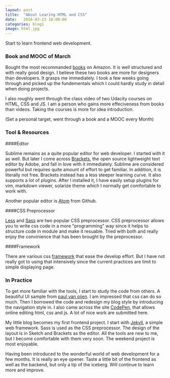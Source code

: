 ```yaml
---
layout: post
title:  "About Learing HTML and CSS"
date:   2016-03-23 18:00:00
categories: blog1
image: html.jpg
---
```


Start to learn frontend web development. 

### Book and MOOC of March

Bought the most recommanded [books](http://www.amazon.com/HTML-CSS-Design-Build-Websites/dp/1118008189) on Amazon. It is well structured and with really good design. I believe these two books are more for designers than developers. It grasps me immediately. I took a few weeks going through and picked up the fundementals which I could hardly study in detail when doing projects. 

I also roughly went through the class video of two Udacity courses on HTML, CSS and JS. I am a person who gains more effeciveness from books than videos. Taking the courses is more for idea introduction.

(Set a personal target, went through a book and a MOOC every Month)

### Tool & Resources

####Editor

Sublime remains as a quite popular editor for web developer. I started with it as well. But later I come across [Brackets](http://brackets.io/), the open source lightweight text editor by Adobe, and fall in love with it immediately. Sublime are considered powerful but requires quite amount of effort to get familiar. In addition, it is literally not free. Brackets instead has a less steeper learning curve. It also supports a lot of plugins. After I installed it, I have easily setup plugins for vim, markdown viewer, solarize theme which I normally get comfortable to work with. 

Another popular editor is [Atom](https://atom.io/) from Github.

####CSS Preprocessor

[Less](http://lesscss.org/) and [Sass](http://sass-lang.com/) are two popular CSS preprocessor. CSS preprocessor allows you to write css code in a more "programming" way since it helps to structure code in module and make it resuable. Tried with both and really enjoy the convinience that has been brought by the preprocessor. 

####Framework

There are various css [framework](http://usablica.github.io/front-end-frameworks/compare.html) that ease the develop effort. But I have not really got to using that intensively since the current practices are limit to simple displaying page. 

### In Practice

To get more familiar with the tools, I start to study the code from others. A beautiful UI sample from [paul van oijen](http://paulvanoijen.com/index.php). I am impressed that css can do so much. Then I borrowed the code and redesign my blog style by introducing the navigation style in. I also came across the site [CodePen](http://codepen.io/), that allows online editing html, css and js. A lot of nice work are submitted here. 

My little blog becomes my first frontend project. I start with [Jekyll](http://jekyllrb.com/), a simple web framework. Sass is used as the CSS preprocessor. The design of the layout is in Sketch and Brackets as the editor. All the tools are new to me, but I become comfortable with them very soon. The weekend project is most enjoyable.

Having been introduced to the wonderful world of web development for a few months. It is really an eye opener. Taste a little bit of the frontend as well as the backend, but only a tip of the iceberg. Will continue to learn more and improve.  
